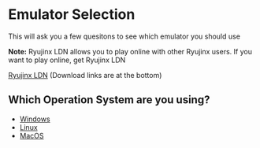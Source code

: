 # Emulator Selection

This will ask you a few quesitons to see which emulator you should use

**Note:** Ryujinx LDN allows you to play online with other Ryujinx users. If you want to play online, get Ryujinx LDN

[Ryujinx LDN](https://www.patreon.com/posts/introducing-ldn2-45268370)
(Download links are at the bottom)

## Which Operation System are you using?

- [Windows](https://github.com/Abd-007/Switch-Emulators-Guide/blob/main/Selection/Windows/GPUVendor.md)
- [Linux](https://github.com/Abd-007/Switch-Emulators-Guide/blob/main/Selection/Linux.md)
- [MacOS](https://github.com/Abd-007/Switch-Emulators-Guide/blob/main/Selection/MacOS.md)
